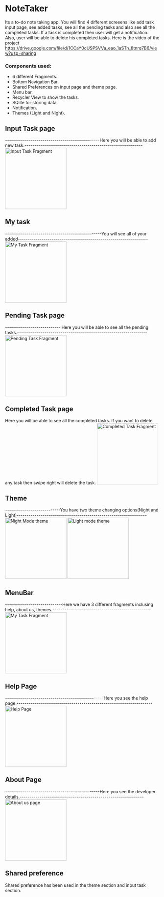 # NoteTaker
Its a to-do note taking app. You will find 4 different screeens like add task input page, see added tasks, see all the pending tasks and also see all the completed tasks. If a task is completed then user will get a notification. Also, user will be able to delete his completed tasks. Here is the video of the project https://drive.google.com/file/d/1CCaY0cUSPSVVa_eao_1aSTn_8tnrq7B6/view?usp=sharing
### Components used:
  - 6 different Fragments.
  - Bottom Navigation Bar.
  - Shared Preferences on input page and theme page.
  - Menu bar.
  - Recycler View to show the tasks.
  - SQlite for storing data.
  - Notification.
  - Themes (Light and Night).
  
## Input Task page
  ------------------------------------------------Here you will be able to add new task.------------------------------------------------------------
    <img src="images/input.jpg" alt="Input Task Fragment" style="width:200px;"/>

  
  
## My task
  -------------------------------------------------You will see all of your added------------------------------------------------------------------
    <img src="images/mytask.jpg" alt="My Task Fragment" style="width:200px;"/>
  
## Pending Task page
 ---------------------------- Here you will be able to see all the pending tasks.------------------------------------------------------------------
    <img src="images/pendingtask.jpg" alt="Pending Task Fragment" style="width:200px;"/>
  
## Completed Task page
  Here you will be able to see all the completed tasks.
  If you want to delete any task then swipe right will delete the task.
    <img src="images/completedtask.jpg" alt="Completed Task Fragment" style="width:200px;"/>
## Theme
  ----------------------------You have two theme changing options(Night and Light)------------------------------------------------------------------
    <img src="images/theme.jpg" alt="Night Mode theme" style="width:200px;"/>
    <img src="images/input.jpg" alt="Light mode theme" style="width:200px;"/>
  
## MenuBar
  -----------------------------Here we have 3 different fragments inclusing help, about us, themes.--------------------------------------------------
    <img src="images/menubar.jpg" alt="My Task Fragment" style="width:200px;"/>
    
## Help Page
  --------------------------------------------------Here you see the help page.---------------------------------------------------------------------
    <img src="images/help.jpg" alt="Help Page" style="width:200px;"/>
## About Page
  ------------------------------------------------Here you see the developer details.---------------------------------------------------------------
    <img src="images/aboutus.jpg" alt="About us page" style="width:200px;"/>
## Shared preference
  Shared preference has been used in the theme section and input task section.

